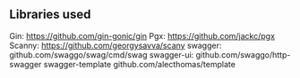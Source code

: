 ## Libraries used

Gin: https://github.com/gin-gonic/gin
Pgx: https://github.com/jackc/pgx
Scanny: https://github.com/georgysavva/scany
swagger: github.com/swaggo/swag/cmd/swag
swagger-ui: github.com/swaggo/http-swagger
swagger-template github.com/alecthomas/template